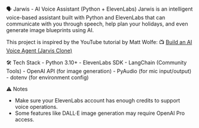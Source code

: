 🗣️ Jarwis - AI Voice Assistant (Python + ElevenLabs)
Jarwis is an intelligent voice-based assistant built with Python and ElevenLabs that can communicate with you through speech, help plan your holidays, and even generate image blueprints using AI.

This project is inspired by the YouTube tutorial by Matt Wolfe:
📺 [Build an AI Voice Agent (Jarvis Clone)](https://www.youtube.com/watch?v=ECBmgtxd_Zk)


🛠️ Tech Stack
    - Python 3.10+
    - ElevenLabs SDK
    - LangChain (Community Tools)
    - OpenAI API (for image generation)
    - PyAudio (for mic input/output)
    - dotenv (for environment config)


⚠️ Notes
  *  Make sure your ElevenLabs account has enough credits to support voice operations.
  *  Some features like DALL·E image generation may require OpenAI Pro access.
